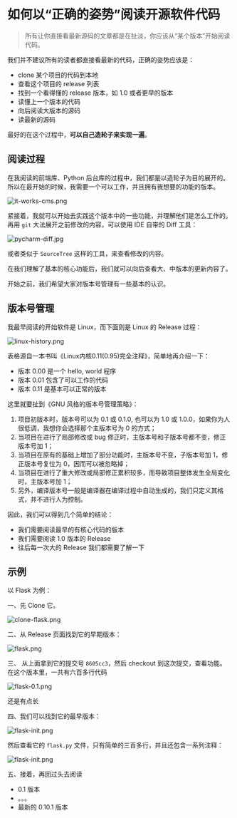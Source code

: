 如何以“正确的姿势”阅读开源软件代码
===

> 所有让你直接看最新源码的文章都是在扯淡，你应该从“某个版本”开始阅读代码。

我们并不建议所有的读者都直接看最新的代码，正确的姿势应该是：

- clone 某个项目的代码到本地
- 查看这个项目的 release 列表
- 找到一个看得懂的 release 版本，如 1.0 或者更早的版本
- 读懂上一个版本的代码
- 向后阅读大版本的源码
- 读最新的源码

最好的在这个过程中，**可以自己造轮子来实现一遍**。 

## 阅读过程

在我阅读的前端库、Python 后台库的过程中，我们都是以造轮子为目的展开的。所以在最开始的时候，我需要一个可以工作，并且拥有我想要的功能的版本。

![it-works-cms.png](./img/it-works-cms.png)

紧接着，我就可以开始去实践这个版本中的一些功能，并理解他们是怎么工作的。再用 `git` 大法展开之前修改的内容，可以使用 IDE 自带的 Diff 工具：

![pycharm-diff.jpg](./img/pycharm-diff.jpg)

或者类似于 `SourceTree` 这样的工具，来查看修改的内容。

在我们理解了基本的核心功能后，我们就可以向后查看大、中版本的更新内容了。

开始之前，我们希望大家对版本号管理有一些基本的认识。
## 版本号管理

我最早阅读的开始软件是 Linux，而下面则是 Linux 的 Release 过程：

![linux-history.png](./img/linux-history.png)

表格源自一本书叫《Linux内核0.11(0.95)完全注释》，简单地再介绍一下：

- 版本 0.00 是一个 hello, world 程序
- 版本 0.01 包含了可以工作的代码
- 版本 0.11 是基本可以正常的版本

这里就要扯到《GNU 风格的版本号管理策略》：

1. 项目初版本时，版本号可以为 0.1 或 0.1.0, 也可以为 1.0 或 1.0.0，如果你为人很低调，我想你会选择那个主版本号为 0 的方式；
2. 当项目在进行了局部修改或 bug 修正时，主版本号和子版本号都不变，修正版本号加 1；
3. 当项目在原有的基础上增加了部分功能时，主版本号不变，子版本号加 1，修正版本号复位为 0，因而可以被忽略掉；
4. 当项目在进行了重大修改或局部修正累积较多，而导致项目整体发生全局变化时，主版本号加 1；
5. 另外，编译版本号一般是编译器在编译过程中自动生成的，我们只定义其格式，并不进行人为控制。

因此，我们可以得到几个简单的结论：

- 我们需要阅读最早的有核心代码的版本
- 我们需要阅读 1.0 版本的 Release
- 往后每一次大的 Release 我们都需要了解一下

## 示例

以 Flask 为例：

一、先 Clone 它。

![clone-flask.png](./img/clone-flask.png)

二、从 Release 页面找到它的早期版本：

![flask.png](./img/flask.png)

三、 从上面拿到它的提交号 `8605cc3`，然后 checkout 到这次提交，查看功能。在这个版本里，一共有六百多行代码

![flask-0.1.png](./img/flask-0.1.png)

还是有点长

四、我们可以找到它的最早版本：

![flask-init.png](./img/flask-init.png)

然后查看它的 `flask.py` 文件，只有简单的三百多行，并且还包含一系列注释：

![flask-init.png](./img/flask-init.png)

五、接着，再回过头去阅读

- 0.1 版本
- 。。。
- 最新的 0.10.1 版本
